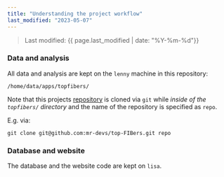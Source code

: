 ```yaml
---
title: "Understanding the project workflow"
last_modified: "2023-05-07"
---
```

> Last modified: {{ page.last_modified | date: "%Y-%m-%d"}}

### Data and analysis
All data and analysis are kept on the `lenny` machine in this repository:
```
/home/data/apps/topfibers/
```

Note that this projects [repository](https://github.com/mr-devs/top-fibers) is cloned via `git` while _inside of the `topfibers/` directory_ and the name of the repository is specified as `repo`. 

E.g. via:
```
git clone git@github.com:mr-devs/top-FIBers.git repo
```

### Database and website
The database and the website code are kept on `lisa`.